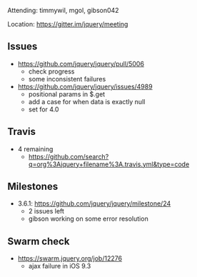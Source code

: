Attending: timmywil, mgol, gibson042

Location: https://gitter.im/jquery/meeting

## Issues
* https://github.com/jquery/jquery/pull/5006
	- check progress
	- some inconsistent failures
* https://github.com/jquery/jquery/issues/4989 
	- positional params in $.get
	- add a case for when data is exactly null
	- set for 4.0

## Travis
* 4 remaining
	- https://github.com/search?q=org%3Ajquery+filename%3A.travis.yml&type=code 

## Milestones
* 3.6.1: https://github.com/jquery/jquery/milestone/24
	- 2 issues left
	- gibson working on some error resolution

## Swarm check
* https://swarm.jquery.org/job/12276 
	- ajax failure in iOS 9.3
